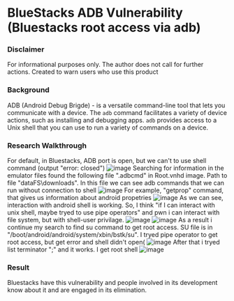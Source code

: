 # BlueStacks ADB Vulnerability (Bluestacks root access via adb)
### Disclaimer
For informational purposes only. The author does not call for further actions. Created to warn users who use this product

### Background
ADB (Android Debug Brigde) - is a versatile command-line tool that lets you communicate with a device. The `adb` command facilitates a variety of device actions, such as installing and debugging apps. `adb` provides access to a Unix shell that you can use to run a variety of commands on a device.

### Research Walkthrough
For default, in Bluestacks, ADB port is open, but we can't to use shell command (output "error: closed")
![image](https://user-images.githubusercontent.com/34673122/228203203-adce4994-de46-4e50-9125-30112f61f85d.png)
Searching for information in the emulator files found the following file ".adbcmd" in Root.vnhd image. Path to file "dataFS\\downloads". In this file we can see adb commands that we can run without connection to shell
![image](https://user-images.githubusercontent.com/34673122/228203309-6aadaea7-16f3-4153-9199-1cad47d2b9e4.png)
For example, "getprop" command, that gives us information about android propetries
![image](https://user-images.githubusercontent.com/34673122/228203402-61ba611e-a2dc-407a-a3f0-c4a710abca84.png)
As we can see, interaction with android shell is working. So, I think "if I can interact with unix shell, maybe tryed to use pipe operators" and pwn i can interact with file system, but with shell-user privilage.
![image](https://user-images.githubusercontent.com/34673122/228203484-8357e1f8-bf73-463d-a9de-159fa1d07d7a.png)
![image](https://user-images.githubusercontent.com/34673122/228203542-9552ce13-d9a3-4b0d-b3b9-7abf7cfd2ea8.png)
As a result i continue my search to find su command to get root access. SU file is in "/boot/android/android/system/xbin/bstk/su". I tryed pipe operator to get root access, but get error and shell didn't open( 
![image](https://user-images.githubusercontent.com/34673122/228203692-3ab74b42-de43-4096-9826-72640991bab4.png)
After that i tryed list terminator ";" and it works. I get root shell
![image](https://user-images.githubusercontent.com/34673122/228203780-fd5c35f1-64f9-4130-9803-e054b5a8d4dc.png)

### Result
Bluestacks have this vulnerability and people involved in its development know about it and are engaged in its elimination.
